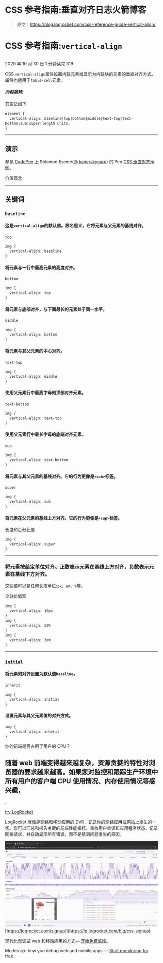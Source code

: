 # CSS 参考指南:垂直对齐日志火箭博客

> 原文：<https://blog.logrocket.com/css-reference-guide-vertical-align/>

# CSS 参考指南:`vertical-align`

## 

2020 年 10 月 30 日 1 分钟读完 319

CSS `vertical-align`属性设置内联元素或显示为内联块的元素的垂直对齐方式。属性也适用于`table-cell`元素。

#### *向前跳转:*

其语法如下:

```
element {
  vertical-align: baseline|top|bottom|middle|text-top|text-bottom|sub|super|length units;
}
```

* * *

## 演示

参见 [CodePen](https://codepen.io) 上 Solomon Eseme([@ kaperskyguru](https://codepen.io/kaperskyguru))
的 Pen [CSS 垂直对齐示例](https://codepen.io/kaperskyguru/pen/BazKYEy)。

价值观念

* * *

## 关键词

### `baseline`

#### 这是`vertical-align`的默认值。顾名思义，它将元素与父元素的基线对齐。

`top`

```
img {
  vertical-align: baseline
}
```

#### 将元素与一行中最高元素的高度对齐。

`bottom`

```
img {
  vertical-align: top
}
```

#### 将元素与底部对齐，与下面最长的元素处于同一水平。

`middle`

```
img {
  vertical-align: bottom
}
```

#### 将元素与其父元素的中心对齐。

`text-top`

```
img {
  vertical-align: middle
}
```

#### 使用父元素行中最高字母的顶部对齐元素。

`text-bottom`

```
img {
  vertical-align: text-top
}
```

#### 使用父元素行中最长字母的底端对齐元素。

`sub`

```
img {
  vertical-align: text-bottom
}
```

#### 将元素与其父元素的基线对齐。它的行为更像是`<sub>`标签。

`super`

```
img {
  vertical-align: sub
}
```

#### 将元素在父元素的基线上方对齐。它的行为更像是`<sup>`标签。

长度和百分比值

```
img {
  vertical-align: super
}
```

* * *

### 将元素按给定单位对齐。正数表示元素在基线上方对齐，负数表示元素在基线下方对齐。

这些值可以是任何长度单位:`px`、`em`、`%`等。

全球价值观

```
img {
  vertical-align: 10px
}
img {
  vertical-align: 50%
}
img {
  vertical-align: 3em
}
```

* * *

### `initial`

#### 将元素的对齐设置为默认值`baseline`。

`inherit`

```
img {
  vertical-align: initial
}
```

#### 设置元素与其父元素值的对齐方式。

```
img {
  vertical-align: inherit
}
```

你的前端是否占用了用户的 CPU？

## 随着 web 前端变得越来越复杂，资源贪婪的特性对浏览器的要求越来越高。如果您对监控和跟踪生产环境中所有用户的客户端 CPU 使用情况、内存使用情况等感兴趣，

.

[try LogRocket](https://lp.logrocket.com/blg/css-signup)

LogRocket 就像是网络和移动应用的 DVR，记录你的网络应用或网站上发生的一切。您可以汇总和报告关键的前端性能指标，重放用户会话和应用程序状态，记录网络请求，并自动显示所有错误，而不是猜测问题发生的原因。

[![LogRocket Dashboard Free Trial Banner](img/dacb06c713aec161ffeaffae5bd048cd.png)](https://lp.logrocket.com/blg/css-signup)[https://logrocket.com/signup/](https://lp.logrocket.com/blg/css-signup)

现代化您调试 web 和移动应用的方式— [开始免费监控](https://lp.logrocket.com/blg/css-signup)。

Modernize how you debug web and mobile apps — [Start monitoring for free](https://lp.logrocket.com/blg/css-signup).